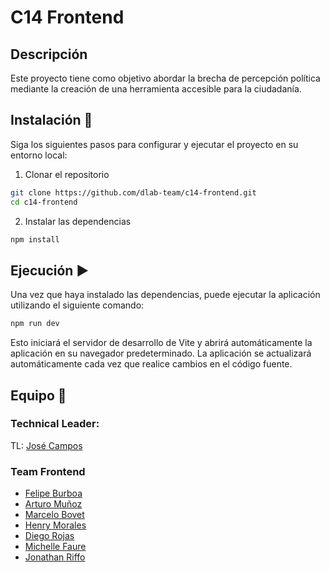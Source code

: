 # C14 Frontend

## Descripción

Este proyecto tiene como objetivo abordar la brecha de percepción política mediante la creación de una herramienta accesible para la ciudadanía.

## Instalación 🚀

Siga los siguientes pasos para configurar y ejecutar el proyecto en su entorno local:

1. Clonar el repositorio

```bash
git clone https://github.com/dlab-team/c14-frontend.git
cd c14-frontend
```

2. Instalar las dependencias

```bash
npm install
```

## Ejecución ▶️

Una vez que haya instalado las dependencias, puede ejecutar la aplicación utilizando el siguiente comando:

```bash
npm run dev
```

Esto iniciará el servidor de desarrollo de Vite y abrirá automáticamente la aplicación en su navegador predeterminado. La aplicación se actualizará automáticamente cada vez que realice cambios en el código fuente.

## Equipo 🤝

### Technical Leader:

TL: [José Campos](https://github.com/josecamposhz)

### Team Frontend

- [Felipe Burboa](https://github.com/FelipeBurboa)
- [Arturo Muñoz](https://github.com/arturo0427)
- [Marcelo Bovet](https://github.com/marcelobovet)
- [Henry Morales](https://github.com/AFD9417)
- [Diego Rojas](https://github.com/diegorojas89z)
- [Michelle Faure](https://github.com/MichelleFaure)
- [Jonathan Riffo](https://github.com/jonathanriffo27)
